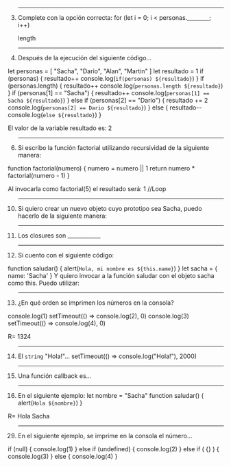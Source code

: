 3. --------------------------------------------------------------------------------------------------------
	Complete con la opción correcta:
	for (let i = 0; i < personas.________; i++)

	length

5. --------------------------------------------------------------------------------------------------------
	Después de la ejecución del siguiente código...

let personas = [ "Sacha", "Darío", "Alan", "Martin" ]
let resultado = 1
if (personas) {
  resultado++
  console.log(`if(personas) ${resultado}`)
}
if (personas.length) {
  resultado++
  console.log(`personas.length ${resultado}`)
}
if (personas[1] == "Sacha") {
  resultado++
  console.log(`personas[1] == Sacha ${resultado}`)
} else if (personas[2] == "Dario") {
  resultado += 2
  console.log(`personas[2] == Dario ${resultado}`)
} else {
  resultado--
  console.log(`else ${resultado}`)
}

El valor de la variable resultado es: 2

6. --------------------------------------------------------------------------------------------------------

	Si escribo la función factorial utilizando recursividad de la siguiente manera:

function factorial(numero) {
  numero = numero || 1
  return numero * factorial(numero - 1)
}

Al invocarla como factorial(5) el resultado será: 1 //Loop

10. --------------------------------------------------------------------------------------------------------
	
	Si quiero crear un nuevo objeto cuyo prototipo sea Sacha, puedo hacerlo de la siguiente manera:

11. --------------------------------------------------------------------------------------------------------

	Los closures son ____________

12. --------------------------------------------------------------------------------------------------------

	Si cuento con el siguiente código:

function saludar() {
   alert(`Hola, mi nombre es ${this.name}`)
}
let sacha = {
  name: 'Sacha'
}
Y quiero invocar a la función saludar con el objeto sacha como this. Puedo utilizar:

13. --------------------------------------------------------------------------------------------------------

	¿En qué orden se imprimen los números en la consola?

console.log(1)
setTimeout(() => console.log(2), 0)
console.log(3)
setTimeout(() => console.log(4), 0)

R= 1324

14. --------------------------------------------------------------------------------------------------------

	El `string` "Hola!"...
setTimeout(() => console.log("Hola!"), 2000)

20. --------------------------------------------------------------------------------------------------------

	Una función callback es...

24. --------------------------------------------------------------------------------------------------------

	En el siguiente ejemplo:
let nombre = "Sacha"
function saludar() {
  alert(`Hola ${nombre}`)
}

R= Hola Sacha

29. --------------------------------------------------------------------------------------------------------

	En el siguiente ejemplo, se imprime en la consola el número…

if (null) {
  console.log(1)
} else if (undefined) {
  console.log(2)
} else if ( {} ) {
  console.log(3)
} else {
  console.log(4)
}